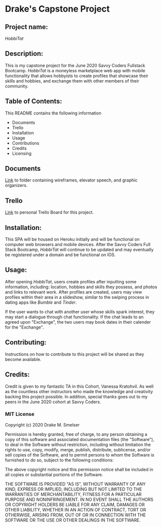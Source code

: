 # Drake's Capstone Project

## Project name:
_HobbiTat_


## Description:
This is my capstone project for the June 2020 Savvy Coders Fullstack Bootcamp. _HobbiTat_ is a moneyless marketplace web app with mobile functionality that allows hobbyists to create profiles that showcase their skills and hobbies, and exchange them with other members of their community.



## Table of Contents:
This README contains the following information
- Documents
- Trello
- Installation
- Usage
- Contributions
- Credits
- Licensing

## Documents
[Link](https://github.com/drakesmelser54/HobbiTat/tree/master/DOCS) to folder containing wireframes, elevator speech, and graphic organizers.

## Trello
[Link](https://trello.com/b/tVQ7Afir/capstone) to personal Trello Board for this project.

## Installation:
This SPA will be housed on Heroku initially and will be functional on computer web browsers and mobile devices. After the Savvy Coders Full Stack Bootcamp, _HobbiTat_ will continue to be updated and may eventually be registered under a domain and be functional on IOS.

## Usage:
After opening _HobbiTat_, users create profiles after inputting some information, including: location, hobbies and skills they possess, and photos and links to relevant work. After profiles are created, users may view profiles within their area in a slideshow, similar to the swiping process in dating apps like _Bumble_ and _Tinder_.

If the user wants to chat with another user whose skills spark interest, they may start a dialogue through chat functionality. If the chat leads to an agreed upon "Exchange", the two users may book dates in their calender for the "Exchange".


## Contributing:
Instructions on how to contribute to this project will be shared as they become available.


## Credits:
Credit is given to my fantastic TA in this Cohort, Vanessa Kratohvil. As well as the countless other instructors who made the knowledge and creativity backing this project possible. In addition, special thanks goes out to my peers in the June 2020 cohort at Savvy Coders.


### MIT License
Copyright (c) 2020 Drake M. Smelser

Permission is hereby granted, free of charge, to any person obtaining a copy of this software and associated documentation files (the "Software"), to deal in the Software without restriction, including without limitation the rights to use, copy, modify, merge, publish, distribute, sublicense, and/or sell copies of the Software, and to permit persons to whom the Software is furnished to do so, subject to the following conditions:

The above copyright notice and this permission notice shall be included in all copies or substantial portions of the Software.

THE SOFTWARE IS PROVIDED "AS IS", WITHOUT WARRANTY OF ANY KIND, EXPRESS OR IMPLIED, INCLUDING BUT NOT LIMITED TO THE WARRANTIES OF MERCHANTABILITY, FITNESS FOR A PARTICULAR PURPOSE AND NONINFRINGEMENT. IN NO EVENT SHALL THE AUTHORS OR COPYRIGHT HOLDERS BE LIABLE FOR ANY CLAIM, DAMAGES OR OTHER LIABILITY, WHETHER IN AN ACTION OF CONTRACT, TORT OR OTHERWISE, ARISING FROM, OUT OF OR IN CONNECTION WITH THE SOFTWARE OR THE USE OR OTHER DEALINGS IN THE SOFTWARE.
